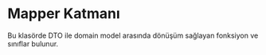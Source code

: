 # Mapper Katmanı

Bu klasörde DTO ile domain model arasında dönüşüm sağlayan fonksiyon ve sınıflar bulunur.

